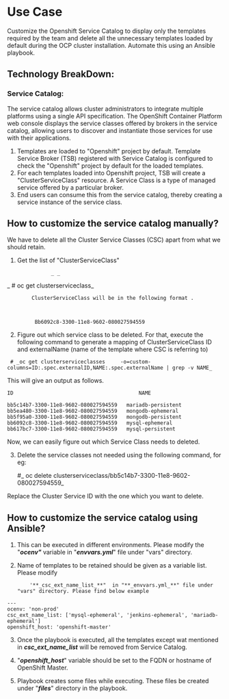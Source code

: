# Use Case

Customize the Openshift Service Catalog to display only the templates required by the team and delete all the unnecessary templates loaded by default during the OCP cluster installation. Automate this using an Ansible playbook. 


## Technology BreakDown:


### Service Catalog:

The service catalog allows cluster administrators to integrate multiple platforms using a single API specification. The OpenShift Container Platform web console displays the service classes offered by brokers in the service catalog, allowing users to discover and instantiate those services for use with their applications.



1.   Templates are loaded to "Openshift" project by default. Template Service Broker (TSB) registered with  Service Catalog is configured to check the "Openshift" project by default for the loaded templates. 
1.  For each templates loaded into Openshift project, TSB will create a "ClusterServiceClass" resource. A Service Class is a type of managed service offered by a particular broker.
1.  End users can consume this from the service catalog, thereby creating a service instance of the service class.


## How to customize the service catalog manually?

We have to delete all the Cluster Service Classes (CSC) apart from what we should retain.



1.  Get the list of "ClusterServiceClass"

                   _ _

_              # oc get clusterserviceclass_

       

            ClusterServiceClass will be in the following format .

       

             Bb6092c8-3300-11e8-9602-080027594559

  2.   Figure out which service class to be deleted. For that, execute the following command to generate a mapping of ClusterServiceClass ID and externalName (name of the template  where CSC is referring to)

     # _oc get clusterserviceclasses     -o=custom-columns=ID:.spec.externalID,NAME:.spec.externalName | grep -v NAME_

This will give an output as follows.

      


```
ID                                         NAME                                                                 

bb5c14b7-3300-11e8-9602-080027594559   mariadb-persistent
bb5ea480-3300-11e8-9602-080027594559   mongodb-ephemeral
bb5f95a0-3300-11e8-9602-080027594559   mongodb-persistent
bb6092c8-3300-11e8-9602-080027594559   mysql-ephemeral
bb617bc7-3300-11e8-9602-080027594559   mysql-persistent
```


Now, we can easily figure out which Service Class needs to deleted.

3.  Delete the service classes not needed using the following command, for eg:

    #_ oc delete clusterserviceclass/bb5c14b7-3300-11e8-9602-080027594559_

Replace the Cluster Service ID with the one which you want to delete.


## How to customize the service catalog using Ansible?



1.  This can be executed in different environments. Please modify the "**_ocenv"_** variable in "**_envvars.yml_**" file under "vars" directory.
2.  Name of templates to be retained should be given as a variable list. Please modify 

            '**_csc_ext_name_list_**"  in "**_envvars.yml_**" file under "vars" directory. Please find below example   


```
---
ocenv: 'non-prod'
csc_ext_name_list: ['mysql-ephemeral', 'jenkins-ephemeral', 'mariadb-ephemeral']
openshift_host: 'openshift-master'
```


 

  3. Once the playbook is executed, all the templates except wat mentioned in    **_csc_ext_name_list_** will be removed from Service Catalog.

 4. "**_openshift_host_**" variable should be set to the FQDN or hostname of OpenShift Master.

 5. Playbook creates some files while executing. These files be created under "**_files_**" directory in the playbook.
